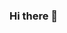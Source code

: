### Hi there 👋

<!--
**pushyamikeerthi/pushyamikeerthi** is a ✨ _special_ ✨ repository because its `README.md` (this file) appears on your GitHub profile.

I am a Data Scientist with skills in Machine Learning, Deep Learning, and NLP. I have worked on frameworks such as Tensorflow, Keras, Scikit-learn, and Flask. I have built several End to End projects with machine learning, deep learning, and NLP.
My key skills in data science projects include EDA, feature Engineering, data cleaning.

Skills: Python / Machine Learning / Deep Learning / NLP / Feature Engineering

🔭 I’m currently working in Deep Learning
🌱 I’m currently exploring Computer Vision
